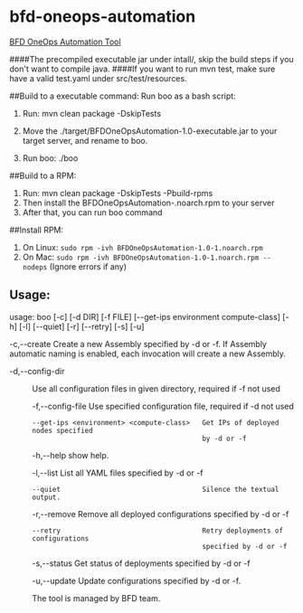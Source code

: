 # bfd-oneops-automation
[BFD OneOps Automation Tool](https://confluence.walmart.com/pages/viewpage.action?pageId=163659806)

####The precompiled executable jar under intall/, skip the build steps if you don't want to compile java.
####If you want to run mvn test, make sure have a valid test.yaml under src/test/resources.

##Build to a executable command:
Run boo as a bash script:

1. Run: mvn clean package -DskipTests

2. Move the ./target/BFDOneOpsAutomation-1.0-executable.jar to your target server, and rename to boo.

3. Run boo: ./boo

##Build to a RPM:

1. Run: mvn clean package -DskipTests -Pbuild-rpms
2. Then install the BFDOneOpsAutomation-<version>.noarch.rpm to your server
3. After that, you can run boo command

##Install RPM:

1. On Linux: ```sudo rpm -ivh BFDOneOpsAutomation-1.0-1.noarch.rpm```
2. On Mac: ```sudo rpm -ivh BFDOneOpsAutomation-1.0-1.noarch.rpm --nodeps``` (Ignore errors if any)


## Usage:
usage: boo [-c] [-d DIR] [-f FILE] [--get-ips environment compute-class]
       [-h] [-l] [--quiet] [-r] [--retry] [-s] [-u]
       
 -c,--create                                  Create a new Assembly specified by
                                              -d or -f. If Assembly automatic
                                              naming is enabled, each invocation
                                              will create a new Assembly.
                                       
 -d,--config-dir <DIR>                        Use all configuration files in
                                              given directory, required if -f not
                                              used
                                       
 -f,--config-file <FILE>                      Use specified configuration file,
                                              required if -d not used
                                       
    --get-ips <environment> <compute-class>   Get IPs of deployed nodes specified
                                              by -d or -f
                                       
 -h,--help                                    show help.
 
 -l,--list                                    List all YAML files specified by -d
                                              or -f
                                       
    --quiet                                   Silence the textual output.
    
 -r,--remove                                  Remove all deployed configurations
                                              specified by -d or -f
                                       
    --retry                                   Retry deployments of configurations
                                              specified by -d or -f
                                       
 -s,--status                                  Get status of deployments specified
                                              by -d or -f
                                       
 -u,--update                                  Update configurations specified by
                                              -d or -f.
                                       
The tool is managed by BFD team.
